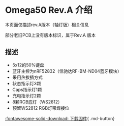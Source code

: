 Omega50 Rev.A 介绍
=====================
本页面仅描述rev.A版本（轴灯版）相关信息

部分老旧PCB上没有版本标识，属于Rev.A 版本

描述
---------

- 5x12的50%键盘
- 蓝牙主控为nRF52832（信驰达RF-BM-ND04蓝牙模块）
- 采用热拔插方式
- 状态指示灯3颗
- Caps指示灯1颗
- 充电指示灯2颗
- 8颗RGB底灯（WS2812）
- 预留WS2812 RGB灯带焊接位

[:fontawesome-solid-download:  下载固件](http://glab.online/down/Glab3.0/){ .md-button}